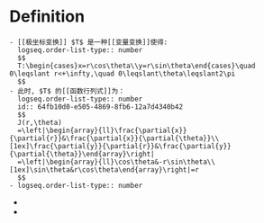 # Definition
	- [[极坐标变换]] $T$ 是一种[[变量变换]]使得:
	  logseq.order-list-type:: number
	  $$
	  T:\begin{cases}x=r\cos\theta\\y=r\sin\theta\end{cases}\quad 0\leqslant r<+\infty,\quad 0\leqslant\theta\leqslant2\pi 
	  $$
	- 此时, $T$ 的[[函数行列式]]为：
	  logseq.order-list-type:: number
	  id:: 64fb10d0-e505-4869-8fb6-12a7d4340b42
	  $$
	  J(r,\theta)
	  =\left|\begin{array}{ll}\frac{\partial{x}}{\partial{r}}&\frac{\partial{x}}{\partial{\theta}}\\[1ex]\frac{\partial{y}}{\partial{r}}&\frac{\partial{y}}{\partial{\theta}}\end{array}\right|
	  =\left|\begin{array}{ll}\cos\theta&-r\sin\theta\\[1ex]\sin\theta&r\cos\theta\end{array}\right|=r
	  $$
	- logseq.order-list-type:: number
-
-
